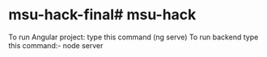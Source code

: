 # msu-hack-final#   m s u - h a c k 
 
 To run Angular project: type this command (ng serve)
To run backend type this command:- node server
